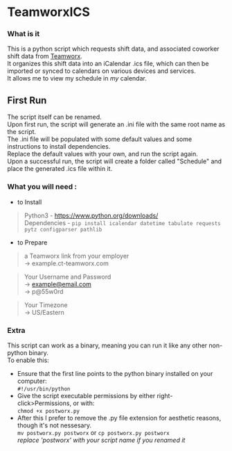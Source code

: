 # TeamworxICS  
### What is it  
This is a python script which requests shift data, and associated coworker shift data from [Teamworx](https://www.ct-teamworx.com/).  
It organizes this shift data into an iCalendar .ics file, which can then be imported or synced to calendars on various devices and services.  
It allows me to view my schedule in *my* calendar.


## First Run  
The script itself can be renamed.  
Upon first run, the script will generate an .ini file with the same root name as the script.  
The .ini file will be populated with some default values and some instructions to install dependencies.  
Replace the default values with your own, and run the script again.  
Upon a successful run, the script will create a folder called "Schedule" and place the generated .ics file within it.  

### What you will need :
- to Install 
> Python3 - https://www.python.org/downloads/  
> Dependencies - ```pip install icalendar datetime tabulate requests pytz configparser pathlib```  
  
- to Prepare
> a Teamworx link from your employer  
-> example.ct-teamworx.com  

> Your Username and Password  
-> example@email.com  
-> p@55w0rd  

> Your Timezone  
-> US/Eastern  


### Extra
This script can work as a binary, meaning you can run it like any other non-python binary.  
To enable this:
- Ensure that the first line points to the python binary installed on your computer:  
```#!/usr/bin/python```  
- Give the script executable permissions by either right-click>Permissions, or with:  
```chmod +x postworx.py```  
- After this I prefer to remove the .py file extension for aesthetic reasons, though it's not nessesary.  
```mv postworx.py postworx``` or ```cp postworx.py postworx```  
*replace 'postworx' with your script name if you renamed it*